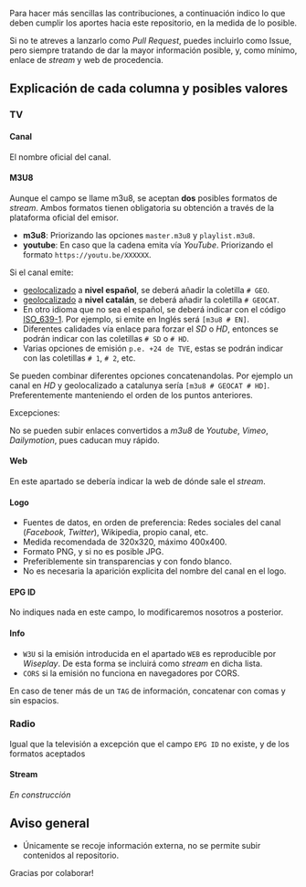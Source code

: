 Para hacer más sencillas las contribuciones, a continuación indico lo que deben cumplir los aportes hacia este repositorio, en la medida de lo posible.

Si no te atreves a lanzarlo como _Pull Request_, puedes incluirlo como Issue, pero siempre tratando de dar la mayor información posible, y, como mínimo, enlace de _stream_ y web de procedencia.

## Explicación de cada columna y posibles valores

### TV
#### Canal
El nombre oficial del canal.

#### M3U8
Aunque el campo se llame m3u8, se aceptan **dos** posibles formatos de _stream_. Ambos formatos tienen obligatoria su obtención a través de la plataforma oficial del emisor.

- **m3u8**: Priorizando las opciones `master.m3u8` y `playlist.m3u8`. 
- **youtube**: En caso que la cadena emita vía _YouTube_. Priorizando el formato `https://youtu.be/XXXXXX`.

Si el canal emite:
- [geolocalizado](https://github.com/LaQuay/TDTChannels/wiki/FAQs#diferencia-entre-una-emisi%C3%B3n-geo-y-no-geo) a **nivel español**, se deberá añadir la coletilla `# GEO`. 
- [geolocalizado](https://github.com/LaQuay/TDTChannels/wiki/FAQs#diferencia-entre-una-emisi%C3%B3n-geo-y-no-geo) a **nivel catalán**, se deberá añadir la coletilla `# GEOCAT`. 
- En otro idioma que no sea el español, se deberá indicar con el código [ISO_639-1](https://es.wikipedia.org/wiki/ISO_639-1). Por ejemplo, si emite en Inglés será `[m3u8 # EN]`.
- Diferentes calidades vía enlace para forzar el _SD_ o _HD_, entonces se podrán indicar con las coletillas `# SD` o `# HD`.
- Varias opciones de emisión `p.e. +24 de TVE`, estas se podrán indicar con las coletillas `# 1`, `# 2`, etc.

Se pueden combinar diferentes opciones concatenandolas. Por ejemplo un canal en _HD_ y geolocalizado a catalunya sería `[m3u8 # GEOCAT # HD]`. Preferentemente manteniendo el orden de los puntos anteriores.

Excepciones:

No se pueden subir enlaces convertidos a _m3u8_ de _Youtube_, _Vimeo_, _Dailymotion_, pues caducan muy rápido.

#### Web
En este apartado se debería indicar la web de dónde sale el _stream_.

#### Logo
- Fuentes de datos, en orden de preferencia: Redes sociales del canal (_Facebook_, _Twitter_), Wikipedia, propio canal, etc.
- Medida recomendada de 320x320, máximo 400x400.
- Formato PNG, y si no es posible JPG.
- Preferiblemente sin transparencias y con fondo blanco.
- No es necesaria la aparición explicita del nombre del canal en el logo.

#### EPG ID
No indiques nada en este campo, lo modificaremos nosotros a posterior.

#### Info
- `W3U` si la emisión introducida en el apartado `WEB` es reproducible por _Wiseplay_. De esta forma se incluirá como _stream_ en dicha lista.
- `CORS` si la emisión no funciona en navegadores por CORS.

En caso de tener más de un `TAG` de información, concatenar con comas y sin espacios.

### Radio
Igual que la televisión a excepción que el campo `EPG ID` no existe, y de los formatos aceptados

#### Stream
_En construcción_

## Aviso general
- Únicamente se recoje información externa, no se permite subir contenidos al repositorio.

Gracias por colaborar!
